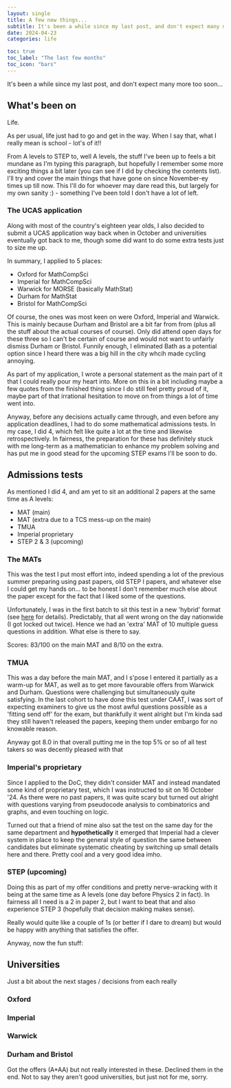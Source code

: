 ```yaml
---
layout: single
title: A few new things...
subtitle: It's been a while since my last post, and don't expect many more too soon
date: 2024-04-23
categories: life

toc: true
toc_label: "The last few months"
toc_icon: "bars"
---
```

It's been a while since my last post, and don't expect many more too soon...

## What's been on
Life.

As per usual, life just had to go and get in the way. When I say that, what I really mean is school - lot's of it!!

From A levels to STEP to, well A levels, the stuff I've been up to feels a bit mundane as I'm typing this paragraph, but hopefully I remember some more exciting things a bit later (you can see if I did by checking the contents list). I'll try and cover the main things that have gone on since November-ey times up till now. This I'll do for whoever may dare read this, but largely for my own sanity :) - something I've been told I don't have a lot of left.

### The UCAS application
Along with most of the country's eighteen year olds, I also decided to submit a UCAS application way back when in October and universities eventually got back to me, though some did want to do some extra tests just to size me up.

In summary, I applied to 5 places:
- Oxford for MathCompSci
- Imperial for MathCompSci
- Warwick for MORSE (basically MathStat)
- Durham for MathStat
- Bristol for MathCompSci

Of course, the ones was most keen on were Oxford, Imperial and Warwick. This is mainly because Durham and Bristol are a bit far from from (plus all the stuff about the actual courses of course). Only did attend open days for these three so I can't be certain of course and would not want to unfairly dismiss Durham or Bristol. Funnily enough, I eliminated Bath as a potential option since I heard there was a big hill in the city whcih made cycling annoying.

As part of my application, I wrote a personal statement as the main part of it that I could really pour my heart into. More on this in a bit including maybe a few quotes from the finished thing since I do still feel pretty proud of it, maybe part of that irrational hesitation to move on from things a lot of time went into.

Anyway, before any decisions actually came through, and even before any application deadlines, I had to do some mathematical admissions tests. In my case, I did 4, which felt like quite a lot at the time and likewise retrospectively. In fairness, the preparation for these has definitely stuck with me long-term as a mathematician to enhance my problem solving and has put me in good stead for the upcoming STEP exams I'll be soon to do.

## Admissions tests
As mentioned I did 4, and am yet to sit an additional 2 papers at the same time as A levels:
- MAT (main)
- MAT (extra due to a TCS mess-up on the main)
- TMUA
- Imperial proprietary
- STEP 2 & 3 (upcoming)

### The MATs
This was the test I put most effort into, indeed spending a lot of the previous summer preparing using past papers, old STEP I papers, and whatever else I could get my hands on... to be honest I don't remember much else about the paper except for the fact that I liked some of the questions.

Unfortunately, I was in the first batch to sit this test in a new 'hybrid' format (see [here](https://www.maths.ox.ac.uk/study-here/undergraduate-study/maths-admissions-test) for details). Predictably, that all went wrong on the day nationwide (I got locked out twice). Hence we had an 'extra' MAT of 10 multiple guess questions in addition. What else is there to say.

Scores: 83/100 on the main MAT and 8/10 on the extra.
### TMUA
This was a day before the main MAT, and I s'pose I entered it partially as a warm-up for MAT, as well as to get more favourable offers from Warwick and Durham. Questions were challenging but simultaneously quite satisfying. In the last cohort to have done this test under CAAT, I was sort of expecting examiners to give us the most awful questions possible as a 'fitting send off' for the exam, but thankfully it went alright but I'm kinda sad they still haven't released the papers, keeping them under embargo for no knowable reason.

Anyway got 8.0 in that overall putting me in the top 5% or so of all test takers so was decently pleased with that
### Imperial's proprietary
Since I applied to the DoC, they didn't consider MAT and instead mandated some kind of proprietary test, which I was instructed to sit on 16 October '24. As there were no past papers, it was quite scary but turned out alright with questions varying from pseudocode analysis to combinatorics and graphs, and even touching on logic.

Turned out that a friend of mine also sat the test on the same day for the same department and **hypothetically** it emerged that Imperial had a clever system in place to keep the general style of question the same between candidates but eliminate systematic cheating by switching up small details here and there. Pretty cool and a very good idea imho.

### STEP (upcoming)
Doing this as part of my offer conditions and pretty nerve-wracking with it being at the same time as A levels (one day before Physics 2 in fact). In fairness all I need is a 2 in paper 2, but I want to beat that and also experience STEP 3 (hopefully that decision making makes sense).

Really would quite like a couple of 1s (or better if I dare to dream) but would be happy with anything that satisfies the offer.

Anyway, now the fun stuff:
## Universities
Just a bit about the next stages / decisions from each really
### Oxford


### Imperial


### Warwick


### Durham and Bristol
Got the offers (A\*AA) but not really interested in these. Declined them in the end. Not to say they aren't good universities, but just not for me, sorry.